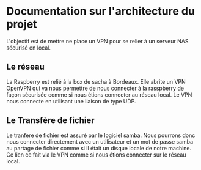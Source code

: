 # Documentation sur l'architecture du projet

L'objectif est de mettre ne place un VPN pour se relier à un serveur NAS sécurisé en local.

## Le réseau

La Raspberry est relié à la box de sacha à Bordeaux.
Elle abrite un VPN OpenVPN qui va nous permettre de nous connecter à la rasspberry de façon sécurisée comme si nous étions connecter au réseau local.
Le VPN nous connecte en utilisant une liaison de type UDP.

## Le Transfère de fichier

Le tranfère de fichier est assuré par le logiciel samba.
Nous pourrons donc nous connecter directement avec un utilisateur et un mot de passe samba au partage de fichier comme si il était un disque locale de notre machine.
Ce lien ce fait via le VPN comme si nous étions connecter sur le réseau local.
